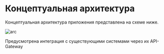 # Концептуальная архитектура

Концептуальная архитектура приложения представлена на схеме ниже.

![arc](https://www.plantuml.com/plantuml/svg/XLJ1RXCz4BxdAKRv3_yf1zexQkcXGkA0A1oGk2oDILTuRMDxLKK8YLB41IIkI80AFC7IAB0qoV8AtZTYF9PYjPd2Aj5klc--cVbcDjvnlh2-hkHW07YvfwKoXIqgsDELqKeeV-2dKe0LXxvG4oaex7-l3NWDZxNtke9n6UbIAoAbUE8ZQSl9aS_SbVooLC9FZG1j_P5ErOsmJYiOFd323g5m41zkN4zjNKzjKyRSDWp3MVyoj64Hkl0ZpCCAd-SKNXYp4Rnxz_Pel_3Yk9YkKpe4uRyxqTM-bcEXxkdnGo6bFlwNUjUOlsiFjPHfIWw6UxMrE7TmK-T5HGaGEfWws6Zp88UaQ7XECLUjVqFhP1dlNJWF5w4baRT5gJ0lC9eFOTM_GjKCDKt_1hNleJy9tIFLdo3HKQeLpN4PMkXF8qpWBmeu3mqIgOwk_NsjfMCBdQ5aqRyBFwcrXeekaX3gE7U-lq-OVnOQbBLXbKRWjHKv-5ajQWo4zHK-XWubRKP89lN4GThDBLaBlXXvRPFlM33CI5jfLMBLKarOsLSCnyc5XWok-hTX3lth_XJr5qHab_jMryQXddVx1NDy3nqsqE0MW5euZpkD26rtcJOQnvmDiha-qw0xsb8ByVERzhR4RtEfCIMEOxBrEvN_1wFHpRGSdg9Ly1IzSxmi3uBdoHrFKQiiar--R8CwZoGjdu6PlPAbhDc46KtocaKCpgZo5BAIvnWrpIWB6PZHuF0O2Q6yWeRA5YA6gqK1BzADpdKAA8nP8riRoFOb1E_nztgxALSw-60qHYOTj0IdnmIdutCms15gN5Vo3m00)

Предусмотрена интеграция с существующими системами через их API-Gateway
